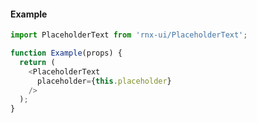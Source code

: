 #### Example

```JavaScript
import PlaceholderText from 'rnx-ui/PlaceholderText';

function Example(props) {
  return (
    <PlaceholderText
      placeholder={this.placeholder}
    />
  );
}
```

